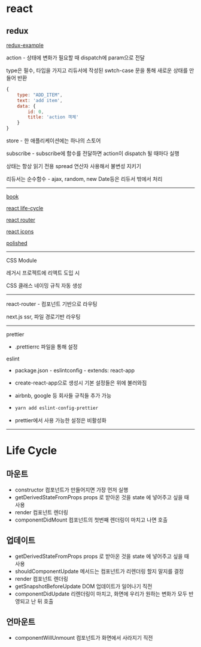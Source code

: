 # react

## redux

[redux-example](https://github.com/reduxjs/redux/tree/master/examples)

action - 상태에 변화가 필요할 때 dispatch에 param으로 전달

type은 필수, 타입을 가지고 리듀서에 작성된 swtch-case 문을 통해 새로운 상태를 만들어 반환

```javascript
{
	type: "ADD_ITEM",
	text: 'add item',
	data: {
		id: 0,
		title: 'action 객체'
	}	
}
```

store - 한 애플리케이션에는 하나의 스토어

subscribe - subscribe에 함수를 전달하면 action이 dispatch 될 때마다 실행

상태는 항상 읽기 전용 spread 연산자 사용해서 불변성 지키기

리듀서는 순수함수 - ajax, random, new Date등은 리듀서 밖에서 처리



---

[book](https://react.vlpt.us)

[react life-cycle](https://react.vlpt.us/basic/25-lifecycle.html)

[react router](https://reacttraining.com/react-router/web/guides/philosophy)

[react icons](https://react-icons.netlify.com)

[polished](https://polished.js.org/docs/)

---

CSS Module

레거시 프로젝트에 리액트 도입 시

CSS 클래스 네이밍 규칙 자동 생성

---

react-router - 컴포넌트 기반으로 라우팅

next.js ssr, 파일 경로기반 라우팅

---

prettier

- .prettierrc 파일을 통해 설정

eslint

- package.json - eslintconfig - extends: react-app

- create-react-app으로 생성시 기본 설정들은 위에 불러와짐

- airbnb, google 등 회사들 규칙들 추가 가능

- ```bash
  yarn add eslint-config-prettier
  ```

- prettier에서 사용 가능한 설정은 비활성화

---

# Life Cycle


## 마운트
- constructor 컴포넌트가 만들어지면 가장 먼저 실행
- getDerivedStateFromProps props 로 받아온 것을 state 에 넣어주고 싶을 때 사용
- render 컴포넌트 렌더링
- componentDidMount 컴포넌트의 첫번째 렌더링이 마치고 나면 호출

## 업데이트

- getDerivedStateFromProps props 로 받아온 것을 state 에 넣어주고 싶을 때 사용
- shouldComponentUpdate 메서드는 컴포넌트가 리렌더링 할지 말지를 결정
- render 컴포넌트 렌더링
- getSnapshotBeforeUpdate DOM 업데이트가 일어나기 직전
- componentDidUpdate 리렌더링이 마치고, 화면에 우리가 원하는 변화가 모두 반영되고 난 뒤 호출

## 언마운트

- componentWillUnmount 컴포넌트가 화면에서 사라지기 직전
